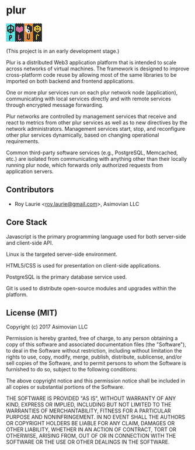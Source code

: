 plur
====
![Image of "plur"](https://raw.githubusercontent.com/asimovian/plur/master/doc/plur.png)

(This project is in an early development stage.)

Plur is a distributed Web3 application platform that is intended to scale across networks of virtual machines. The framework
is designed to improve cross-platform code reuse by allowing most of the same libraries to be imported on both backend and
frontend applications.

One or more plur services run on each plur network node (application), communicating with local services directly
and with remote services through encrypted message forwarding.

Plur networks are controlled by management services that receive and react to metrics from other plur services as well
as to new directives by the network administrators. Management services start, stop, and reconfigure other plur
services dynamically, based on changing operational requirements.

Common third-party software services (e.g., PostgreSQL, Memcached, etc.) are isolated from communicating with anything other than their locally running plur node, which forwards only authorized requests from application servers.


Contributors
------------
* Roy Laurie \<<roy.laurie@gmail.com>\>, Asimovian LLC


Core Stack
----------
Javascript is the primary programming language used for both server-side and client-side API.

Linux is the targeted server-side environment. 

HTML5/CSS is used for presentation on client-side applications.

PostgreSQL is the primary database service used.

Git is used to distribute open-source modules and upgrades within the platform.


License (MIT)
--------------
Copyright (c) 2017 Asimovian LLC

Permission is hereby granted, free of charge, to any person obtaining a copy
of this software and associated documentation files (the "Software"), to deal
in the Software without restriction, including without limitation the rights
to use, copy, modify, merge, publish, distribute, sublicense, and/or sell
copies of the Software, and to permit persons to whom the Software is
furnished to do so, subject to the following conditions:

The above copyright notice and this permission notice shall be included in
all copies or substantial portions of the Software.

THE SOFTWARE IS PROVIDED "AS IS", WITHOUT WARRANTY OF ANY KIND, EXPRESS OR
IMPLIED, INCLUDING BUT NOT LIMITED TO THE WARRANTIES OF MERCHANTABILITY,
FITNESS FOR A PARTICULAR PURPOSE AND NONINFRINGEMENT. IN NO EVENT SHALL THE
AUTHORS OR COPYRIGHT HOLDERS BE LIABLE FOR ANY CLAIM, DAMAGES OR OTHER
LIABILITY, WHETHER IN AN ACTION OF CONTRACT, TORT OR OTHERWISE, ARISING FROM,
OUT OF OR IN CONNECTION WITH THE SOFTWARE OR THE USE OR OTHER DEALINGS IN
THE SOFTWARE.
